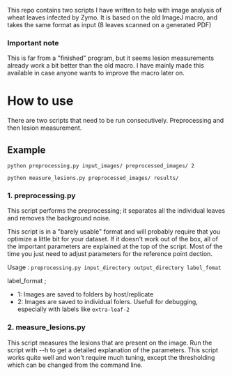 This repo contains two scripts I have written to help with image analysis of wheat leaves infected by Zymo. 
It is based on the old ImageJ macro, and takes the same format as input (8 leaves scanned on a generated PDF) 

### Important note
This is far from a "finished" program, but it seems lesion measurements already work a bit better than the old macro. 
I have mainly made this available in case anyone wants to improve the macro later on. 

# How to use
There are two scripts that need to be run consecutively. Preprocessing and then lesion measurement.

## Example 
`python preprocessing.py input_images/ preprocessed_images/ 2`

`python measure_lesions.py preprocessed_images/ results/` 

### 1. preprocessing.py

This script performs the preprocessing; it separates all the individual leaves and removes the background noise.

This script is in a "barely usable" format and will probably require that you optimize a little bit for your dataset. If it doesn't work out of the box, 
all of the important parameters are explained at the top of the script. Most of the time you just need to adjust parameters for the reference point dection. 

Usage : 
`preprocessing.py input_directory output_directory label_fomat`

label_format ; 
* 1: Images are saved to folders by host/replicate
* 2: Images are saved to individual folers. Usefull for debugging, especially with labels like `extra-leaf-2`

### 2. measure_lesions.py 

This script measures the lesions that are present on the image. Run the script with --h to get a detailed explanation of the parameters. 
This script works quite well and won't require much tuning, except the thresholding which can be changed from the command line. 

